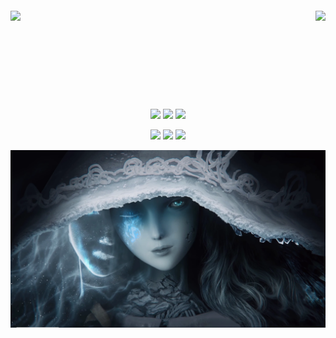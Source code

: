 <div id="title" style="width: 100%" align=center>
<div align="center" style="display: flex; justify-content: space-between; align-items: center; margin:  20px 0;" > 
<!-- 统计 -->
<img height="137px" src="https://github-readme-stats.vercel.app/api?username=ater-lzp&show_icons=true&theme=dark&hide_title=true" /> 
<!-- 语言统计 -->
<img   height="137px" src="https://github-readme-stats.vercel.app/api/top-langs/?username=ater-lzp&layout=compact&theme=dark&hide_title=true" />
</div>
<!-- 徽章 -->
<span >
<img src="https://img.shields.io/badge/-HTML5-E34F26?style=flat-square&logo=html5&logoColor=white" />
<img src="https://img.shields.io/badge/-CSS3-1572B6?style=flat-square&logo=css3" />
<img src="https://img.shields.io/badge/-JavaScript-oringe?style=flat-square&logo=javascript" />
</span>

![](https://img.shields.io/badge/讨厌-学习-yellow)
![](https://img.shields.io/badge/性格-开朗-red)
![](https://img.shields.io/badge/爱好-游戏-red)

</div>

![头像](images/295a47c101de6953f5d10d0d6cc1d9b5398499399.png)
